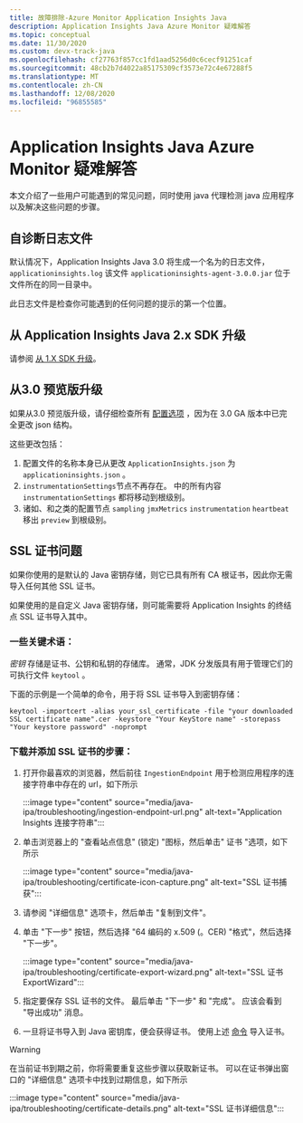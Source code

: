```yaml
---
title: 故障排除-Azure Monitor Application Insights Java
description: Application Insights Java Azure Monitor 疑难解答
ms.topic: conceptual
ms.date: 11/30/2020
ms.custom: devx-track-java
ms.openlocfilehash: cf27763f857cc1fd1aad5256d0c6cecf91251caf
ms.sourcegitcommit: 48cb2b7d4022a85175309cf3573e72c4e67288f5
ms.translationtype: MT
ms.contentlocale: zh-CN
ms.lasthandoff: 12/08/2020
ms.locfileid: "96855585"
---
```

# <a name="troubleshooting-azure-monitor-application-insights-java"></a>Application Insights Java Azure Monitor 疑难解答

本文介绍了一些用户可能遇到的常见问题，同时使用 java 代理检测 java 应用程序以及解决这些问题的步骤。

## <a name="self-diagnostic-log-file"></a>自诊断日志文件

默认情况下，Application Insights Java 3.0 将生成一个名为的日志文件， `applicationinsights.log` 该文件 `applicationinsights-agent-3.0.0.jar` 位于文件所在的同一目录中。

此日志文件是检查你可能遇到的任何问题的提示的第一个位置。

## <a name="upgrade-from-application-insights-java-2x-sdk"></a>从 Application Insights Java 2.x SDK 升级

请参阅 [从 1.X SDK 升级](./java-standalone-upgrade-from-2x.md)。

## <a name="upgrade-from-30-preview"></a>从3.0 预览版升级

如果从3.0 预览版升级，请仔细检查所有 [配置选项](./java-standalone-config.md) ，因为在 3.0 GA 版本中已完全更改 json 结构。

这些更改包括：

1.  配置文件的名称本身已从更改 `ApplicationInsights.json` 为 `applicationinsights.json` 。
2.  `instrumentationSettings`节点不再存在。 中的所有内容 `instrumentationSettings` 都将移动到根级别。 
3.  诸如、和之类的配置节点 `sampling` `jmxMetrics` `instrumentation` `heartbeat` 移出 `preview` 到根级别。

## <a name="ssl-certificate-issues"></a>SSL 证书问题

如果你使用的是默认的 Java 密钥存储，则它已具有所有 CA 根证书，因此你无需导入任何其他 SSL 证书。

如果使用的是自定义 Java 密钥存储，则可能需要将 Application Insights 的终结点 SSL 证书导入其中。

### <a name="some-key-terminology"></a>一些关键术语：
*密钥* 存储是证书、公钥和私钥的存储库。 通常，JDK 分发版具有用于管理它们的可执行文件 `keytool` 。

下面的示例是一个简单的命令，用于将 SSL 证书导入到密钥存储：

`keytool -importcert -alias your_ssl_certificate -file "your downloaded SSL certificate name".cer -keystore "Your KeyStore name" -storepass "Your keystore password" -noprompt`

### <a name="steps-to-download-and-add-the-ssl-certificate"></a>下载并添加 SSL 证书的步骤：

1.  打开你最喜欢的浏览器，然后前往 `IngestionEndpoint` 用于检测应用程序的连接字符串中存在的 url，如下所示

    :::image type="content" source="media/java-ipa/troubleshooting/ingestion-endpoint-url.png" alt-text="Application Insights 连接字符串":::

2.  单击浏览器上的 "查看站点信息" (锁定) "图标，然后单击" 证书 "选项，如下所示

    :::image type="content" source="media/java-ipa/troubleshooting/certificate-icon-capture.png" alt-text="SSL 证书捕获":::

3.  请参阅 "详细信息" 选项卡，然后单击 "复制到文件"。
4.  单击 "下一步" 按钮，然后选择 "64 编码的 x.509 (。CER) "格式"，然后选择 "下一步"。

    :::image type="content" source="media/java-ipa/troubleshooting/certificate-export-wizard.png" alt-text="SSL 证书 ExportWizard":::

5.  指定要保存 SSL 证书的文件。 最后单击 "下一步" 和 "完成"。 应该会看到 "导出成功" 消息。
6.  一旦将证书导入到 Java 密钥库，便会获得证书。 使用上述 [命令](#some-key-terminology) 导入证书。

> [!WARNING]
> 在当前证书到期之前，你将需要重复这些步骤以获取新证书。 可以在证书弹出窗口的 "详细信息" 选项卡中找到过期信息，如下所示

:::image type="content" source="media/java-ipa/troubleshooting/certificate-details.png" alt-text="SSL 证书详细信息":::

